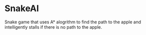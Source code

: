# SnakeAI
Snake game that uses A* alogrithm to find the path to the apple and intelligently stalls if there is no path to the apple.
